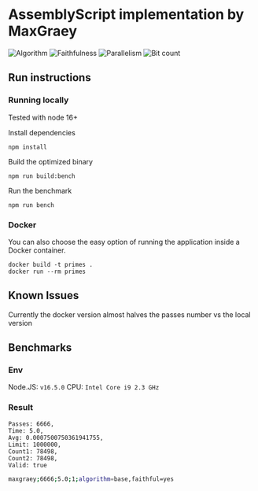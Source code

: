 # AssemblyScript implementation by MaxGraey

![Algorithm](https://img.shields.io/badge/Algorithm-base-green)
![Faithfulness](https://img.shields.io/badge/Faithful-yes-green)
![Parallelism](https://img.shields.io/badge/Parallel-no-green)
![Bit count](https://img.shields.io/badge/Bits-8-green)

## Run instructions

### Running locally

Tested with node 16+

Install dependencies
```
npm install
```

Build the optimized binary
```
npm run build:bench
```

Run the benchmark
```
npm run bench
```

### Docker

You can also choose the easy option of running the application inside a Docker container.

```
docker build -t primes .
docker run --rm primes
```

## Known Issues

Currently the docker version almost halves the passes number vs the local version

## Benchmarks

### Env

Node.JS: `v16.5.0`
CPU: `Intel Core i9 2.3 GHz`

### Result

```text
Passes: 6666,
Time: 5.0,
Avg: 0.0007500750361941755,
Limit: 1000000,
Count1: 78498,
Count2: 78498,
Valid: true
```

```bash
maxgraey;6666;5.0;1;algorithm=base,faithful=yes
```
